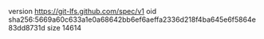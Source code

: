 version https://git-lfs.github.com/spec/v1
oid sha256:5669a60c633a1e0a68642bb6ef6aeffa2336d218f4ba645e6f5864e83dd8731d
size 14614
